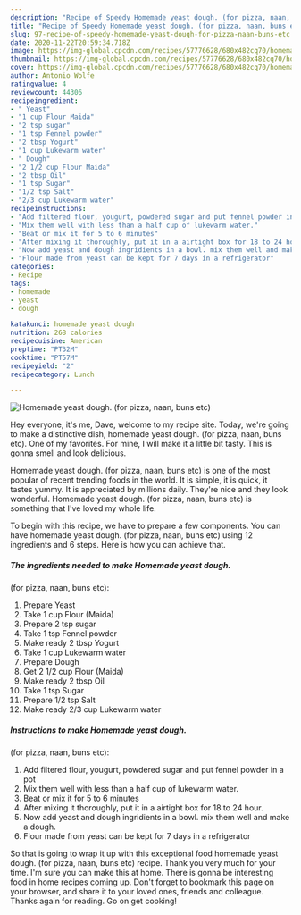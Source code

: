 ```yaml
---
description: "Recipe of Speedy Homemade yeast dough. (for pizza, naan, buns etc)"
title: "Recipe of Speedy Homemade yeast dough. (for pizza, naan, buns etc)"
slug: 97-recipe-of-speedy-homemade-yeast-dough-for-pizza-naan-buns-etc
date: 2020-11-22T20:59:34.718Z
image: https://img-global.cpcdn.com/recipes/57776628/680x482cq70/homemade-yeast-dough-for-pizza-naan-buns-etc-recipe-main-photo.jpg
thumbnail: https://img-global.cpcdn.com/recipes/57776628/680x482cq70/homemade-yeast-dough-for-pizza-naan-buns-etc-recipe-main-photo.jpg
cover: https://img-global.cpcdn.com/recipes/57776628/680x482cq70/homemade-yeast-dough-for-pizza-naan-buns-etc-recipe-main-photo.jpg
author: Antonio Wolfe
ratingvalue: 4
reviewcount: 44306
recipeingredient:
- " Yeast"
- "1 cup Flour Maida"
- "2 tsp sugar"
- "1 tsp Fennel powder"
- "2 tbsp Yogurt"
- "1 cup Lukewarm water"
- " Dough"
- "2 1/2 cup Flour Maida"
- "2 tbsp Oil"
- "1 tsp Sugar"
- "1/2 tsp Salt"
- "2/3 cup Lukewarm water"
recipeinstructions:
- "Add filtered flour, yougurt, powdered sugar and put fennel powder in a pot"
- "Mix them well with less than a half cup of lukewarm water."
- "Beat or mix it for 5 to 6 minutes"
- "After mixing it thoroughly, put it in a airtight box for 18 to 24 hour."
- "Now add yeast and dough ingridients in a bowl. mix them well and make a dough."
- "Flour made from yeast can be kept for 7 days in a refrigerator"
categories:
- Recipe
tags:
- homemade
- yeast
- dough

katakunci: homemade yeast dough 
nutrition: 268 calories
recipecuisine: American
preptime: "PT32M"
cooktime: "PT57M"
recipeyield: "2"
recipecategory: Lunch

---
```



![Homemade yeast dough.
(for pizza, naan, buns etc)](https://img-global.cpcdn.com/recipes/57776628/680x482cq70/homemade-yeast-dough-for-pizza-naan-buns-etc-recipe-main-photo.jpg)

Hey everyone, it's me, Dave, welcome to my recipe site. Today, we're going to make a distinctive dish, homemade yeast dough.
(for pizza, naan, buns etc). One of my favorites. For mine, I will make it a little bit tasty. This is gonna smell and look delicious.



Homemade yeast dough.
(for pizza, naan, buns etc) is one of the most popular of recent trending foods in the world. It is simple, it is quick, it tastes yummy. It is appreciated by millions daily. They're nice and they look wonderful. Homemade yeast dough.
(for pizza, naan, buns etc) is something that I've loved my whole life.


To begin with this recipe, we have to prepare a few components. You can have homemade yeast dough.
(for pizza, naan, buns etc) using 12 ingredients and 6 steps. Here is how you can achieve that.

<!--inarticleads1-->

##### The ingredients needed to make Homemade yeast dough.
(for pizza, naan, buns etc):

1. Prepare  Yeast
1. Take 1 cup Flour (Maida)
1. Prepare 2 tsp sugar
1. Take 1 tsp Fennel powder
1. Make ready 2 tbsp Yogurt
1. Take 1 cup Lukewarm water
1. Prepare  Dough
1. Get 2 1/2 cup Flour (Maida)
1. Make ready 2 tbsp Oil
1. Take 1 tsp Sugar
1. Prepare 1/2 tsp Salt
1. Make ready 2/3 cup Lukewarm water




<!--inarticleads2-->

##### Instructions to make Homemade yeast dough.
(for pizza, naan, buns etc):

1. Add filtered flour, yougurt, powdered sugar and put fennel powder in a pot
1. Mix them well with less than a half cup of lukewarm water.
1. Beat or mix it for 5 to 6 minutes
1. After mixing it thoroughly, put it in a airtight box for 18 to 24 hour.
1. Now add yeast and dough ingridients in a bowl. mix them well and make a dough.
1. Flour made from yeast can be kept for 7 days in a refrigerator




So that is going to wrap it up with this exceptional food homemade yeast dough.
(for pizza, naan, buns etc) recipe. Thank you very much for your time. I'm sure you can make this at home. There is gonna be interesting food in home recipes coming up. Don't forget to bookmark this page on your browser, and share it to your loved ones, friends and colleague. Thanks again for reading. Go on get cooking!
